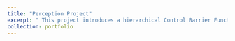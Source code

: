 ```yaml
---
title: "Perception Project"
excerpt: " This project introduces a hierarchical Control Barrier Function (CBF)-based control framework designed to proactively ensure the safe operation of an industrial manipulator in close human-robot interaction scenarios"
collection: portfolio
---
```


